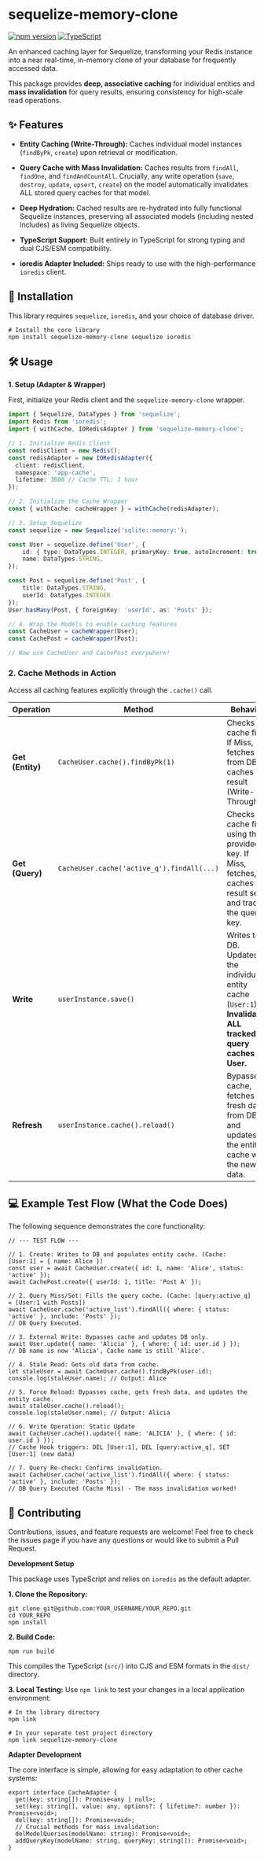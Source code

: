 # sequelize-memory-clone

[![npm version](https://img.shields.io/npm/v/sequelize-memory-clone)](https://www.npmjs.com/package/sequelize-memory-clone)
[![TypeScript](https://img.shields.io/badge/Written%20in-TypeScript-blue)](https://www.typescriptlang.org/)

An enhanced caching layer for Sequelize, transforming your Redis instance into a near real-time, in-memory clone of your database for frequently accessed data.

This package provides **deep, associative caching** for individual entities and **mass invalidation** for query results, ensuring consistency for high-scale read operations.

## ✨ Features
- **Entity Caching (Write-Through):** Caches individual model instances (`findByPk`, `create`) upon retrieval or modification.

- **Query Cache with Mass Invalidation:** Caches results from `findAll`, `findOne`, and `findAndCountAll`. Crucially, any write operation (`save`, `destroy`, `update`, `upsert`, `create`) on the model automatically invalidates ALL stored query caches for that model.

- **Deep Hydration:** Cached results are re-hydrated into fully functional Sequelize instances, preserving all associated models (including nested includes) as living Sequelize objects.

- **TypeScript Support:** Built entirely in TypeScript for strong typing and dual CJS/ESM compatibility.

- **ioredis Adapter Included:** Ships ready to use with the high-performance `ioredis` client.

## 🚀 Installation
This library requires `sequelize`, `ioredis`, and your choice of database driver.
```
# Install the core library
npm install sequelize-memory-clone sequelize ioredis
```

## 🛠️ Usage
**1. Setup (Adapter & Wrapper)**

First, initialize your Redis client and the `sequelize-memory-clone` wrapper.
```typescript
import { Sequelize, DataTypes } from 'sequelize';
import Redis from 'ioredis';
import { withCache, IORedisAdapter } from 'sequelize-memory-clone';

// 1. Initialize Redis Client
const redisClient = new Redis();
const redisAdapter = new IORedisAdapter({
  client: redisClient,
  namespace: 'app-cache',
  lifetime: 3600 // Cache TTL: 1 hour
});

// 2. Initialize the Cache Wrapper
const { withCache: cacheWrapper } = withCache(redisAdapter);

// 3. Setup Sequelize
const sequelize = new Sequelize('sqlite::memory:');

const User = sequelize.define('User', {
    id: { type: DataTypes.INTEGER, primaryKey: true, autoIncrement: true },
    name: DataTypes.STRING,
});

const Post = sequelize.define('Post', {
    title: DataTypes.STRING,
    userId: DataTypes.INTEGER
});
User.hasMany(Post, { foreignKey: 'userId', as: 'Posts' });

// 4. Wrap the Models to enable caching features
const CacheUser = cacheWrapper(User);
const CachePost = cacheWrapper(Post);

// Now use CacheUser and CachePost everywhere!
```

### 2. Cache Methods in Action

Access all caching features explicitly through the `.cache()` call.

| **Operation** | **Method** | **Behavior** | **Goal** | 
|---|---|---|---|
| **Get (Entity)** | `CacheUser.cache().findByPk(1)` | Checks cache first. If Miss, fetches from DB, caches result (Write-Through). | High-speed single entity lookups. | 
| **Get (Query)** | `CacheUser.cache('active_q').findAll(...)` | Checks cache first using the provided key. If Miss, fetches, caches result set, and tracks the query key. | Accelerate complex queries. | 
| **Write** | `userInstance.save()` | Writes to DB. Updates the individual entity cache (`User:1`). **Invalidates ALL tracked query caches for User.** | Ensures query results are fresh after writes. | 
| **Refresh** | `userInstance.cache().reload()` | Bypasses cache, fetches fresh data from DB, and updates the entity cache with the new data. | Corrects stale data after external database writes. | 

## 💻 Example Test Flow (What the Code Does)

The following sequence demonstrates the core functionality:

```
// --- TEST FLOW ---

// 1. Create: Writes to DB and populates entity cache. (Cache: [User:1] = { name: Alice })
const user = await CacheUser.create({ id: 1, name: 'Alice', status: 'active' }); 
await CachePost.create({ userId: 1, title: 'Post A' });

// 2. Query Miss/Set: Fills the query cache. (Cache: [query:active_q] = [User:1 with Posts])
await CacheUser.cache('active_list').findAll({ where: { status: 'active' }, include: 'Posts' });
// DB Query Executed.

// 3. External Write: Bypasses cache and updates DB only.
await User.update({ name: 'Alicia' }, { where: { id: user.id } });
// DB name is now 'Alicia', Cache name is still 'Alice'.

// 4. Stale Read: Gets old data from cache.
let staleUser = await CacheUser.cache().findByPk(user.id);
console.log(staleUser.name); // Output: Alice 

// 5. Force Reload: Bypasses cache, gets fresh data, and updates the entity cache.
await staleUser.cache().reload(); 
console.log(staleUser.name); // Output: Alicia 

// 6. Write Operation: Static Update
await CacheUser.cache().update({ name: 'ALICIA' }, { where: { id: user.id } });
// Cache Hook triggers: DEL [User:1], DEL [query:active_q], SET [User:1] (new data)

// 7. Query Re-check: Confirms invalidation.
await CacheUser.cache('active_list').findAll({ where: { status: 'active' }, include: 'Posts' });
// DB Query Executed (Cache Miss) - The mass invalidation worked!
```


## 🤝 Contributing
Contributions, issues, and feature requests are welcome! Feel free to check the issues page if you have any questions or would like to submit a Pull Request.

**Development Setup**

This package uses TypeScript and relies on `ioredis` as the default adapter.

**1. Clone the Repository:**

```
git clone git@github.com:YOUR_USERNAME/YOUR_REPO.git
cd YOUR_REPO
npm install
```
**2. Build Code:**

```
npm run build
```
This compiles the TypeScript (`src/`) into CJS and ESM formats in the `dist/` directory.

**3. Local Testing:** Use `npm link` to test your changes in a local application environment:
```
# In the library directory
npm link

# In your separate test project directory
npm link sequelize-memory-clone
```
**Adapter Development**

The core interface is simple, allowing for easy adaptation to other cache systems:
```
export interface CacheAdapter {
  get(key: string[]): Promise<any | null>;
  set(key: string[], value: any, options?: { lifetime?: number }): Promise<void>;
  del(key: string[]): Promise<void>;
  // Crucial methods for mass invalidation:
  delModelQueries(modelName: string): Promise<void>;
  addQueryKey(modelName: string, queryKey: string[]): Promise<void>;
}
```